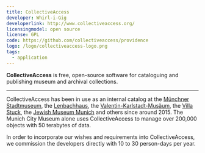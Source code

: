 ```yaml
---
title: CollectiveAccess
developer: Whirl-i-Gig
developerlink: http://www.collectiveaccess.org/
licensingmodel: open source
license: GPL
code: https://github.com/collectiveaccess/providence
logo: /logo/collectiveaccess-logo.png
tags:
  - application
---
```


**CollectiveAccess** is free, open-source software for cataloguing and publishing museum and archival collections.

---

CollectiveAccess has been in use as an internal catalog at the [Münchner Stadtmuseum](https://www.muenchner-stadtmuseum.de/), the [Lenbachhaus](https://www.lenbachhaus.de/), the [Valentin-Karlstadt-Musäum](https://www.valentin-karlstadt-musaeum.de/), the [Villa Stuck](https://www.villastuck.de/), the [Jewish Museum Munich](https://www.juedisches-museum-muenchen.de/) and others since around 2015.
The Munich City Museum alone uses CollectiveAccess to manage over 200,000 objects with 50 terabytes of data.

In order to incorporate our wishes and requirements into CollectiveAccess, we commission the developers directly with 10 to 30 person-days per year.

